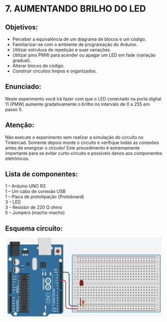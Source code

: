# 7. AUMENTANDO BRILHO DO LED
## Objetivos:
- Perceber a equivalência de um diagrama de blocos e um código.
- Familiarizar-se com o ambiente de programação do Arduino.
- Utilizar estrutura de repetição e suas variações.
- Utilizar pino PMW para acender ou apagar um LED em fade (variação gradual).
- Alterar blocos de código.
- Construir circuitos limpos e organizados.

## Enunciado:
Neste experimento você irá fazer com que o LED conectado na porta digital 11 (PMW) aumente 
gradativamente o brilho no intervalo de 0 a 255 em passo 5. 

## Atenção: 
Não execute o experimento sem realizar a simulação do circuito no Tinkercad. Somente depois 
monte o circuito e verifique todas as conexões antes de energizar o circuito! Este procedimento é 
extremamente importante para se evitar curto-circuito e possíveis danos aos componentes eletrônicos.

## Lista de componentes:
1 – Arduíno UNO R3<br>
1 – Um cabo de conexão USB<br>
1 – Placa de prototipação (Protoboard)<br>
3 – LED<br>
3 – Resistor de 220 Ω ohms<br>
5 – Jumpers (macho-macho)

## Esquema circuito:
![](/imagens-tinkercad/ex7.png)